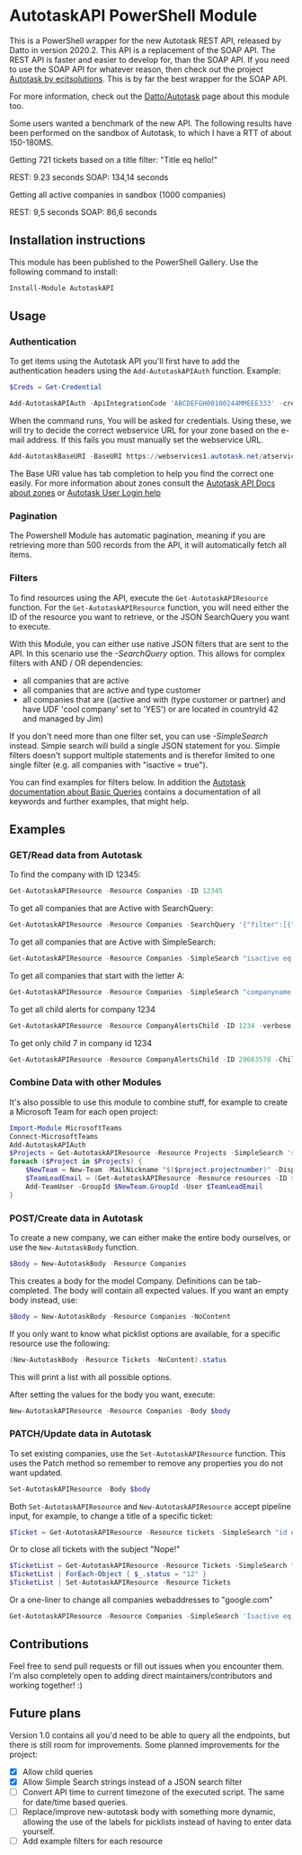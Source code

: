 # AutotaskAPI PowerShell Module

This is a PowerShell wrapper for the new Autotask REST API, released by Datto in version 2020.2. This API is a replacement of the SOAP API. The REST API is faster and easier to develop for, than the SOAP API. If you need to use the SOAP API for whatever reason, then check out the project [Autotask by ecitsolutions](https://github.com/ecitsolutions/Autotask). This is by far the best wrapper for the SOAP API.

For more information, check out the [Datto/Autotask](https://www.datto.com/integrations/lime-networks-b-v-cyberdrain-com) page about this module too.

Some users wanted a benchmark of the new API. The following results have been performed on the sandbox of Autotask, to which I have a RTT of about 150-180MS.

Getting 721 tickets based on a title filter: "Title eq hello!"

REST: 9.23 seconds
SOAP: 134,14 seconds

Getting all active companies in sandbox (1000 companies)

REST: 9,5 seconds
SOAP: 86,6 seconds

## Installation instructions

This module has been published to the PowerShell Gallery. Use the following command to install:  

```powershell
Install-Module AutotaskAPI
```

## Usage

### Authentication

To get items using the Autotask API you'll first have to add the authentication headers using the `Add-AutotaskAPIAuth` function. Example:

```powershell
$Creds = Get-Credential

Add-AutotaskAPIAuth -ApiIntegrationCode 'ABCDEFGH00100244MMEEE333' -credentials $Creds
```

When the command runs, You will be asked for credentials. Using these, we will try to decide the correct webservice URL for your zone based on the e-mail address. If this fails you must manually set the webservice URL.

```powershell
Add-AutotaskBaseURI -BaseURI https://webservices1.autotask.net/atservicesrest
```

The Base URI value has tab completion to help you find the correct one easily. For more information about zones consult the [Autotask API Docs about zones](https://www.autotask.net/help/developerhelp/Content/APIs/General/API_Zones.htm) or [Autotask User Login help](https://www.autotask.net/help/Content/2_Getting_Started/LogIntoAutotask.htm?Highlight=hosted)

### Pagination

The Powershell Module has automatic pagination, meaning if you are retrieving more than 500 records from the API, it will automatically fetch all items.

### Filters

To find resources using the API, execute the `Get-AutotaskAPIResource` function. For the `Get-AutotaskAPIResource` function, you will need either the ID of the resource you want to retrieve, or the JSON SearchQuery you want to execute.

With this Module, you can either use native JSON filters that are sent to the API. In this scenario use the *-SearchQuery* option. This allows for complex filters with AND / OR dependencies:

- all companies that are active
- all companies that are active and type customer
- all companies that are ((active and with (type customer or partner) and have UDF 'cool company' set to 'YES') or are located in countryId 42 and managed by Jim)

If you don't need more than one filter set, you can use *-SimpleSearch* instead. Simple search will build a single JSON statement for you. Simple filters doesn't support  multiple statements and is therefor limited to one single filter (e.g. all companies with "isactive = true").

You can find examples for filters below. In addition the [Autotask documentation about Basic Queries](https://www.autotask.net/help/developerhelp/Content/APIs/REST/API_Calls/REST_Basic_Query_Calls.htm) contains a documentation of all keywords and further examples, that might help.

## Examples

### GET/Read data from Autotask

To find the company with ID 12345:

```powershell
Get-AutotaskAPIResource -Resource Companies -ID 12345
```

To get all companies that are Active with SearchQuery:

```powershell
Get-AutotaskAPIResource -Resource Companies -SearchQuery '{"filter":[{"op":"eq","field":"isactive","value":"true"}]}'
```

To get all companies that are Active with SimpleSearch:

```powershell
Get-AutotaskAPIResource -Resource Companies -SimpleSearch "isactive eq $true"
```

To get all companies that start with the letter A:

```powershell
Get-AutotaskAPIResource -Resource Companies -SimpleSearch "companyname beginswith A"
```

To get all child alerts for company 1234

```powershell
Get-AutotaskAPIResource -Resource CompanyAlertsChild -ID 1234 -verbose
```

To get only child 7 in company id 1234

```powershell
Get-AutotaskAPIResource -Resource CompanyAlertsChild -ID 29683578 -ChildID 7
```

### Combine Data with other Modules

It's also possible to use this module to combine stuff, for example to create a Microsoft Team for each open project:

```powershell
Import-Module MicrosoftTeams
Connect-MicrosoftTeams
Add-AutotaskAPIAuth
$Projects = Get-AutotaskAPIResource -Resource Projects -SimpleSearch 'status ne completed'
foreach ($Project in $Projects) {
    $NewTeam = New-Team -MailNickname "$($project.projectnumber)" -DisplayName "$($project.projectnumber) - $($project.name)" -Visibility "private"
    $TeamLeadEmail = (Get-AutotaskAPIResource -Resource resources -ID $($project.projectLeadResourceID)).email
    Add-TeamUser -GroupId $NewTeam.GroupId -User $TeamLeadEmail
}
```

### POST/Create data in Autotask

To create a new company, we can either make the entire body ourselves, or use the `New-AutotaskBody` function.

```powershell
$Body = New-AutotaskBody -Resource Companies
```

This creates a body for the model Company. Definitions can be tab-completed. The body will contain all expected values. If you want an empty body instead, use:

```powershell
$Body = New-AutotaskBody -Resource Companies -NoContent
```

If you only want to know what picklist options are available, for a specific resource use the following:

```powershell
(New-AutotaskBody -Resource Tickets -NoContent).status
```

This will print a list with all possible options.

After setting the values for the body you want, execute:

```powershell
New-AutotaskAPIResource -Resource Companies -Body $body
```

### PATCH/Update data in Autotask

To set existing companies, use the `Set-AutotaskAPIResource` function. This uses the Patch method so remember to remove any properties you do not want updated.

```powershell
Set-AutotaskAPIResource -Body $body
```

Both `Set-AutotaskAPIResource` and `New-AutotaskAPIResource` accept pipeline input, for example, to change a title of a specific ticket:

```powershell
$Ticket = Get-AutotaskAPIResource -Resource tickets -SimpleSearch "id eq 12345"
```

Or to close all tickets with the subject "Nope!"

```powershell
$TicketList = Get-AutotaskAPIResource -Resource Tickets -SimpleSearch "title eq Nope!"
$TicketList | ForEach-Object { $_.status = "12" }
$TicketList | Set-AutotaskAPIResource -Resource Tickets
```

Or a one-liner to change all companies webaddresses to "google.com"

```powershell
Get-AutotaskAPIResource -Resource Companies -SimpleSearch 'Isactive eq true' | ForEach-Object {$_.Webaddress = "www.google.com"; $_} | Set-AutotaskAPIResource -Resource Companies
```

## Contributions

Feel free to send pull requests or fill out issues when you encounter them. I'm also completely open to adding direct maintainers/contributors and working together! :)

## Future plans

Version 1.0 contains all you'd need to be able to query all the endpoints, but there is still room for improvements. Some planned improvements for the project:

- [x] Allow child queries
- [x] Allow Simple Search strings instead of a JSON search filter
- [ ] Convert API time to current timezone of the executed script. The same for date/time based queries.
- [ ] Replace/improve new-autotask body with something more dynamic, allowing the use of the labels for picklists instead of having to enter data yourself.
- [ ] Add example filters for each resource
